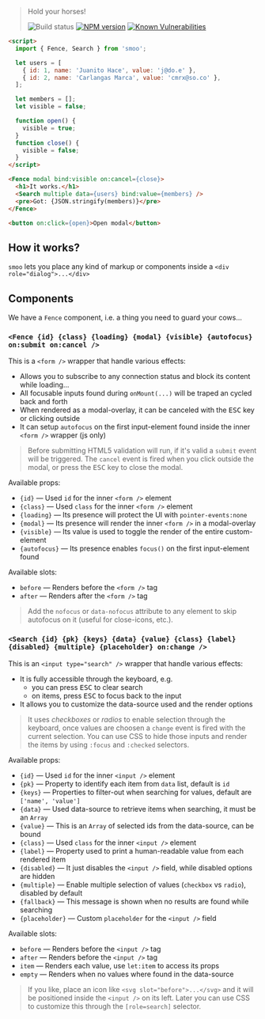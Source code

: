 > Hold your horses!
>
> ![Build status](https://github.com/pateketrueke/smoo/workflows/build/badge.svg)
> [![NPM version](https://badge.fury.io/js/smoo.svg)](http://badge.fury.io/js/smoo)
> [![Known Vulnerabilities](https://snyk.io/test/npm/smoo/badge.svg)](https://snyk.io/test/npm/smoo)

```html
<script>
  import { Fence, Search } from 'smoo';

  let users = [
    { id: 1, name: 'Juanito Hace', value: 'j@do.e' },
    { id: 2, name: 'Carlangas Marca', value: 'cmrx@so.co' },
  ];

  let members = [];
  let visible = false;

  function open() {
    visible = true;
  }
  function close() {
    visible = false;
  }
</script>

<Fence modal bind:visible on:cancel={close}>
  <h1>It works.</h1>
  <Search multiple data={users} bind:value={members} />
  <pre>Got: {JSON.stringify(members)}</pre>
</Fence>

<button on:click={open}>Open modal</button>
```

## How it works?

`smoo` lets you place any kind of markup or components inside a `<div role="dialog">...</div>`

## Components

We have a `Fence` component, i.e. a thing you need to guard your cows...

### `<Fence {id} {class} {loading} {modal} {visible} {autofocus} on:submit on:cancel />`

This is a `<form />` wrapper that handle various effects:

- Allows you to subscribe to any connection status and block its content while loading...
- All focusable inputs found during `onMount(...)` will be traped an cycled back and forth
- When rendered as a modal-overlay, it can be canceled with the <kbd>ESC</kbd> key or clicking outside
- It can setup `autofocus` on the first input-element found inside the inner `<form />` wrapper (js only)

> Before submitting HTML5 validation will run, if it's valid a `submit` event will be triggered.
> The `cancel` event is fired when you click outside the modal, or press the <kbd>ESC</kbd> key to close the modal.

Available props:

- `{id}` &mdash; Used `id` for the inner `<form />` element
- `{class}` &mdash; Used `class` for the inner `<form />` element
- `{loading}` &mdash; Its presence will protect the UI with `pointer-events:none`
- `{modal}` &mdash; Its presence will render the inner `<form />` in a modal-overlay
- `{visible}` &mdash; Its value is used to toggle the render of the entire custom-element
- `{autofocus}` &mdash; Its presence enables `focus()` on the first input-element found

Available slots:

- `before` &mdash; Renders before the `<form />` tag
- `after` &mdash; Renders after the `<form />` tag

> Add the `nofocus` or `data-nofocus` attribute to any element to skip autofocus on it (useful for close-icons, etc.).

### `<Search {id} {pk} {keys} {data} {value} {class} {label} {disabled} {multiple} {placeholder} on:change />`

This is an `<input type="search" />` wrapper that handle various effects:

- It is fully accessible through the keyboard, e.g.
  - you can press <kbd>ESC</kbd> to clear search
  - on items, press <kbd>ESC</kbd> to focus back to the input
- It allows you to customize the data-source used and the render options

> It uses _checkboxes_ or _radios_ to enable selection through the keyboard,
> once values are choosen a `change` event is fired with the current selection.
> You can use CSS to hide those inputs and render the items by using `:focus` and `:checked` selectors.

Available props:

- `{id}` &mdash; Used `id` for the inner `<input />` element
- `{pk}` &mdash; Property to identify each item from `data` list, default is `id`
- `{keys}` &mdash; Properties to filter-out when searching for values, default are `['name', 'value']`
- `{data}` &mdash; Used data-source to retrieve items when searching, it must be an `Array`
- `{value}` &mdash; This is an `Array` of selected ids from the data-source, can be bound
- `{class}` &mdash; Used `class` for the inner `<input />` element
- `{label}` &mdash; Property used to print a human-readable value from each rendered item
- `{disabled}` &mdash; It just disables the `<input />` field, while disabled options are hidden
- `{multiple}` &mdash; Enable multiple selection of values (`checkbox` vs `radio`), disabled by default
- `{fallback}` &mdash; This message is shown when no results are found while searching
- `{placeholder}` &mdash; Custom `placeholder` for the `<input />` field

Available slots:

- `before` &mdash; Renders before the `<input />` tag
- `after` &mdash; Renders before the `<input />` tag
- `item` &mdash; Renders each value, use `let:item` to access its props
- `empty` &mdash; Renders when no values where found in the data-source

> If you like, place an icon like `<svg slot="before">...</svg>` and it will be positioned inside the `<input />` on its left.
> Later you can use CSS to customize this through the `[role=search]` selector.
